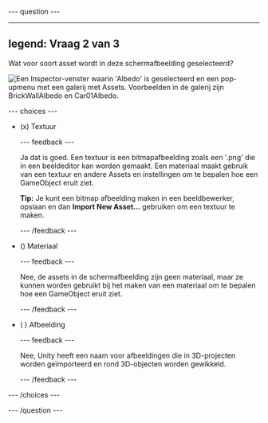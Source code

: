 
--- question ---

---
legend: Vraag 2 van 3
---

Wat voor soort asset wordt in deze schermafbeelding geselecteerd?

![Een Inspector-venster waarin 'Albedo' is geselecteerd en een pop-upmenu met een galerij met Assets. Voorbeelden in de galerij zijn BrickWallAlbedo en Car01Albedo.](images/inspector-list.png)

--- choices ---

- (x) Textuur

  --- feedback ---

  Ja dat is goed. Een textuur is een bitmapafbeelding zoals een '.png' die in een beeldeditor kan worden gemaakt. Een materiaal maakt gebruik van een textuur en andere Assets en instellingen om te bepalen hoe een GameObject eruit ziet.

  **Tip:** Je kunt een bitmap afbeelding maken in een beeldbewerker, opslaan en dan **Import New Asset...** gebruiken om een textuur te maken.

  --- /feedback ---

- () Materiaal

  --- feedback ---

  Nee, de assets in de schermafbeelding zijn geen materiaal, maar ze kunnen worden gebruikt bij het maken van een materiaal om te bepalen hoe een GameObject eruit ziet.

  --- /feedback ---

- ( ) Afbeelding

  --- feedback ---

  Nee, Unity heeft een naam voor afbeeldingen die in 3D-projecten worden geïmporteerd en rond 3D-objecten worden gewikkeld.

  --- /feedback ---

--- /choices ---

--- /question ---
